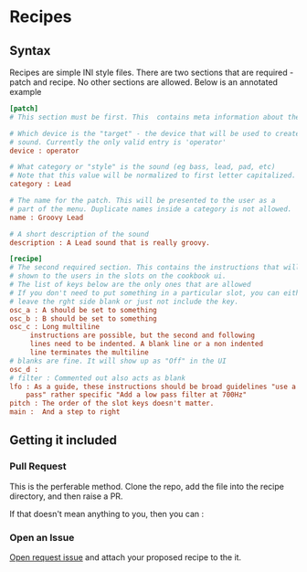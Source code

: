 # Recipes

## Syntax

Recipes are simple INI style files. There are two sections
that are required - patch and recipe. No other sections are allowed.
Below is an annotated example

```ini
[patch]
# This section must be first. This  contains meta information about the patch.

# Which device is the "target" - the device that will be used to create the
# sound. Currently the only valid entry is 'operator'
device : operator

# What category or "style" is the sound (eg bass, lead, pad, etc)
# Note that this value will be normalized to first letter capitalized.
category : Lead

# The name for the patch. This will be presented to the user as a
# part of the menu. Duplicate names inside a category is not allowed.
name : Groovy Lead

# A short description of the sound
description : A Lead sound that is really groovy.

[recipe]
# The second required section. This contains the instructions that will be
# shown to the users in the slots on the cookbook ui.
# The list of keys below are the only ones that are allowed
# If you don't need to put something in a particular slot, you can either
# leave the rght side blank or just not include the key.
osc_a : A should be set to something
osc_b : B should be set to something
osc_c : Long multiline
     instructions are possible, but the second and following
     lines need to be indented. A blank line or a non indented
     line terminates the multiline
# blanks are fine. It will show up as "Off" in the UI
osc_d : 
# filter : Commented out also acts as blank
lfo : As a guide, these instructions should be broad guidelines "use a low
    pass" rather specific "Add a low pass filter at 700Hz"
pitch : The order of the slot keys doesn't matter.
main :  And a step to right
```

## Getting it included

### Pull Request

This is the perferable method. Clone the repo, add the file into the recipe
directory, and then raise a PR.

If that doesn't mean anything to you, then you can :

### Open an Issue

[Open request issue](https://github.com/Spooqs/OperatorCookbook/issues) and
attach your proposed recipe to the it.
